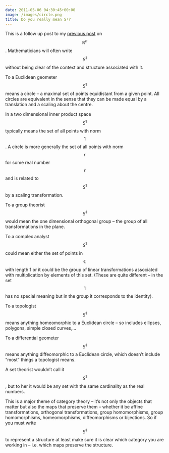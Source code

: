 ```yaml
---
date: 2011-05-06 04:30:45+00:00
image: /images/circle.png
title: Do you really mean S¹?
---
```


This is a follow up post to my [previous post](/really-mean-rn/) on  $$\mathbb{R}^n$$ . Mathematicians will often write  $$S^1$$  without being clear of the context and structure associated with it.


<!--more-->


To a Euclidean geometer  $$S^1$$  means a circle – a maximal set of points equidistant from a given point. All circles are equivalent in the sense that they can be made equal by a translation and a scaling about the centre.


In a two dimensional inner product space  $$S^1$$  typically means the set of all points with norm $$1$$. A circle is more generally the set of all points with norm $$r$$ for some real number $$r$$ and is related to  $$S^1$$  by a scaling transformation.


To a group theorist  $$S^1$$  would mean the one dimensional orthogonal group – the group of all transformations in the plane.


To a complex analyst  $$S^1$$  could mean either the set of points in  $$\mathbb{C}$$  with length 1 or it could be the group of linear transformations associated with multiplication by elements of this set. (These are quite different – in the set $$1$$ has no special meaning but in the group it corresponds to the identity).


To a topologist  $$S^1$$  means anything homeomorphic to a Euclidean circle – so includes ellipses, polygons, simple closed curves,…


To a differential geometer  $$S^1$$  means anything diffeomorphic to a Euclidean circle, which doesn’t include “most” things a topologist means.


A set theorist wouldn’t call it  $$S^1$$ , but to her it would be any set with the same cardinality as the real numbers.


This is a major theme of category theory – it’s not only the objects that matter but also the maps that preserve them – whether it be affine transformations, orthogonal transformations, group homomorphisms, group homomorphisms, homeomorphisms, diffeomorphisms or bijections. So if you must write  $$S^1$$  to represent a structure at least make sure it is clear which category you are working in – i.e. which maps preserve the structure.